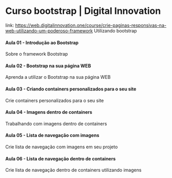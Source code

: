 # Curso bootstrap | Digital Innovation
link: https://web.digitalinnovation.one/course/crie-paginas-responsivas-na-web-utilizando-um-poderoso-framework
Utilizando bootstrap

#### Aula 01 - Introdução ao Bootstrap
Sobre o framework Bootstrap

#### Aula 02 - Bootstrap na sua página WEB
Aprenda a utilizar o Bootstrap na sua página WEB

#### Aula 03 - Criando containers personalizados para o seu site
Crie containers personalizados para o seu site

#### Aula 04 - Imagens dentro de containers
Trabalhando com imagens dentro de containers

#### Aula 05 - Lista de navegação com imagens
Crie lista de navegação com imagens em seu projeto

#### Aula 06 - Lista de navegação dentro de containers
Crie lista de navegação dentro de containers utilizando imagens

